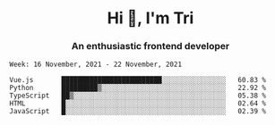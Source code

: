 <h1 align="center">Hi 👋, I'm Tri</h1>
<h3 align="center">An enthusiastic frontend developer</h3>

<!--START_SECTION:waka-->
```text
Week: 16 November, 2021 - 22 November, 2021

Vue.js       █████████████████████████░░░░░░░░░░░░░░░░   60.83 % 
Python       █████████▒░░░░░░░░░░░░░░░░░░░░░░░░░░░░░░░   22.92 % 
TypeScript   ██▒░░░░░░░░░░░░░░░░░░░░░░░░░░░░░░░░░░░░░░   05.38 % 
HTML         █░░░░░░░░░░░░░░░░░░░░░░░░░░░░░░░░░░░░░░░░   02.64 % 
JavaScript   █░░░░░░░░░░░░░░░░░░░░░░░░░░░░░░░░░░░░░░░░   02.39 % 
```
<!--END_SECTION:waka-->
